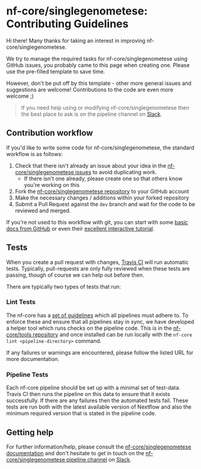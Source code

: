 # nf-core/singlegenometese: Contributing Guidelines

Hi there! Many thanks for taking an interest in improving nf-core/singlegenometese.

We try to manage the required tasks for nf-core/singlegenometese using GitHub issues, you probably came to this page when creating one. Please use the pre-filled template to save time.

However, don't be put off by this template - other more general issues and suggestions are welcome! Contributions to the code are even more welcome ;)

> If you need help using or modifying nf-core/singlegenometese then the best place to ask is on the pipeline channel on [Slack](https://nf-co.re/join/slack/).



## Contribution workflow
If you'd like to write some code for nf-core/singlegenometese, the standard workflow
is as follows:

1. Check that there isn't already an issue about your idea in the
   [nf-core/singlegenometese issues](https://github.com/nf-core/singlegenometese/issues) to avoid
   duplicating work.
    * If there isn't one already, please create one so that others know you're working on this
2. Fork the [nf-core/singlegenometese repository](https://github.com/nf-core/singlegenometese) to your GitHub account
3. Make the necessary changes / additions within your forked repository
4. Submit a Pull Request against the `dev` branch and wait for the code to be reviewed and merged.

If you're not used to this workflow with git, you can start with some [basic docs from GitHub](https://help.github.com/articles/fork-a-repo/) or even their [excellent interactive tutorial](https://try.github.io/).


## Tests
When you create a pull request with changes, [Travis CI](https://travis-ci.org/) will run automatic tests.
Typically, pull-requests are only fully reviewed when these tests are passing, though of course we can help out before then.

There are typically two types of tests that run:

### Lint Tests
The nf-core has a [set of guidelines](https://nf-co.re/developers/guidelines) which all pipelines must adhere to.
To enforce these and ensure that all pipelines stay in sync, we have developed a helper tool which runs checks on the pipeline code. This is in the [nf-core/tools repository](https://github.com/nf-core/tools) and once installed can be run locally with the `nf-core lint <pipeline-directory>` command.

If any failures or warnings are encountered, please follow the listed URL for more documentation.

### Pipeline Tests
Each nf-core pipeline should be set up with a minimal set of test-data.
Travis CI then runs the pipeline on this data to ensure that it exists successfully.
If there are any failures then the automated tests fail.
These tests are run both with the latest available version of Nextflow and also the minimum required version that is stated in the pipeline code.

## Getting help
For further information/help, please consult the [nf-core/singlegenometese documentation](https://github.com/nf-core/singlegenometese#documentation) and don't hesitate to get in touch on the [nf-core/singlegenometese pipeline channel](https://nfcore.slack.com/channels/nf-core/singlegenometese) on [Slack](https://nf-co.re/join/slack/).
